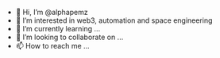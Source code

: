 - 👋 Hi, I’m @alphapemz
- 👀 I’m interested in web3, automation and space engineering
- 🌱 I’m currently learning ...
- 💞️ I’m looking to collaborate on ...
- 📫 How to reach me ...

<!---
alphapemz/alphapemz is a ✨ special ✨ repository because its `README.md` (this file) appears on your GitHub profile.
You can click the Preview link to take a look at your changes.
--->

